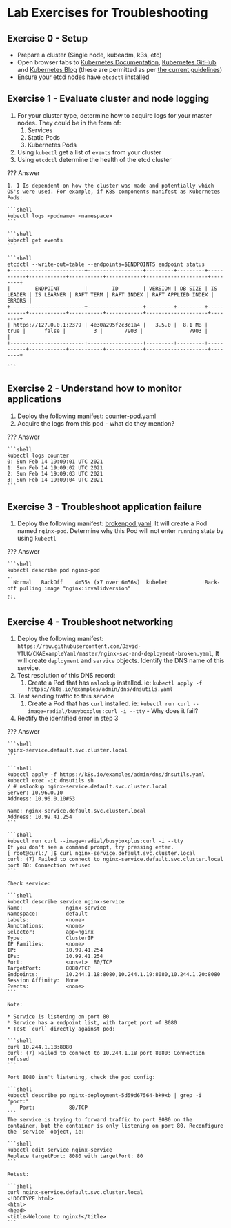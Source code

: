 # Lab Exercises for Troubleshooting

## Exercise 0 - Setup

* Prepare a cluster (Single node, kubeadm, k3s, etc)
* Open browser tabs to [Kubernetes Documentation](https://kubernetes.io/docs/), [Kubernetes GitHub](https://github.com/kubernetes/) and [Kubernetes Blog](https://kubernetes.io/blog/) (these are permitted as per [the current guidelines](https://docs.linuxfoundation.org/tc-docs/certification/certification-resources-allowed#certified-kubernetes-administrator-cka-and-cerified-kubernetes-application-developer-ckad))
* Ensure your etcd nodes have `etcdctl` installed

## Exercise 1 - Evaluate cluster and node logging

1. For your cluster type, determine how to acquire logs for your master nodes. They could be in the form of:
    1. Services
    2. Static Pods
    3. Kubernetes Pods
2. Using `kubectl` get a list of `events` from your cluster
3. Using `etcdctl` determine the health of the etcd cluster

??? Answer

    1. 1 Is dependent on how the cluster was made and potentially which OS's were used. For example, if K8S components manifest as Kubernetes Pods:

    ```shell
    kubectl logs <podname> <namespace>
    ```

    ```shell
    kubectl get events
    ```

    ```shell
    etcdctl --write-out=table --endpoints=$ENDPOINTS endpoint status
    +------------------------+------------------+---------+---------+-----------+------------+-----------+------------+--------------------+--------+
    |        ENDPOINT        |        ID        | VERSION | DB SIZE | IS LEADER | IS LEARNER | RAFT TERM | RAFT INDEX | RAFT APPLIED INDEX | ERRORS |
    +------------------------+------------------+---------+---------+-----------+------------+-----------+------------+--------------------+--------+
    | https://127.0.0.1:2379 | 4e30a295f2c3c1a4 |   3.5.0 |  8.1 MB |      true |      false |         3 |       7903 |               7903 |        |
    +------------------------+------------------+---------+---------+-----------+------------+-----------+------------+--------------------+--------+

    ```

## Exercise 2 - Understand how to monitor applications

1. Deploy the following manifest: [counter-pod.yaml](https://raw.githubusercontent.com/kubernetes/website/master/content/en/examples/debug/counter-pod.yaml)
2. Acquire the logs from this pod - what do they mention?

??? Answer

    ```shell
    kubectl logs counter
    0: Sun Feb 14 19:09:01 UTC 2021
    1: Sun Feb 14 19:09:02 UTC 2021
    2: Sun Feb 14 19:09:03 UTC 2021
    3: Sun Feb 14 19:09:04 UTC 2021
    ```

## Exercise 3 - Troubleshoot application failure

1. Deploy the following manifest: [brokenpod.yaml](https://raw.githubusercontent.com/David-VTUK/CKAExampleYaml/master/brokenpod.yaml). It will create a Pod named `nginx-pod`. Determine why this Pod will not enter `running` state by using `kubectl`

??? Answer

    ```shell
    kubectl describe pod nginx-pod
    ..
      Normal   BackOff    4m55s (x7 over 6m56s)  kubelet            Back-off pulling image "nginx:invalidversion"
    ..
    ```

## Exercise 4 - Troubleshoot networking

1. Deploy the following manifest: `https://raw.githubusercontent.com/David-VTUK/CKAExampleYaml/master/nginx-svc-and-deployment-broken.yaml`, It will create `deployment` and `service` objects. Identify the DNS name of this service.
2. Test resolution of this DNS record:
   1. Create a Pod that has `nslookup` installed. ie: `kubectl apply -f https://k8s.io/examples/admin/dns/dnsutils.yaml`
3. Test sending traffic to this service
   1. Create a Pod that has `curl` installed. ie: `kubectl run curl --image=radial/busyboxplus:curl -i --tty` - Why does it fail?
4. Rectify the identified error in step 3

??? Answer

    ```shell
    nginx-service.default.svc.cluster.local
    ```

    ```shell
    kubectl apply -f https://k8s.io/examples/admin/dns/dnsutils.yaml
    kubectl exec -it dnsutils sh
    / # nslookup nginx-service.default.svc.cluster.local
    Server: 10.96.0.10
    Address: 10.96.0.10#53

    Name: nginx-service.default.svc.cluster.local
    Address: 10.99.41.254
    ```

    ```shell
    kubectl run curl --image=radial/busyboxplus:curl -i --tty
    If you don't see a command prompt, try pressing enter.
    [ root@curl:/ ]$ curl nginx-service.default.svc.cluster.local
    curl: (7) Failed to connect to nginx-service.default.svc.cluster.local port 80: Connection refused
    ```

    Check service:

    ```shell
    kubectl describe service nginx-service
    Name:              nginx-service
    Namespace:         default
    Labels:            <none>
    Annotations:       <none>
    Selector:          app=nginx
    Type:              ClusterIP
    IP Families:       <none>
    IP:                10.99.41.254
    IPs:               10.99.41.254
    Port:              <unset>  80/TCP
    TargetPort:        8080/TCP
    Endpoints:         10.244.1.18:8080,10.244.1.19:8080,10.244.1.20:8080
    Session Affinity:  None
    Events:            <none>
    ```

    Note:

    * Service is listening on port 80
    * Service has a endpoint list, with target port of 8080
    * Test `curl` directly against pod:

    ```shell
    curl 10.244.1.18:8080
    curl: (7) Failed to connect to 10.244.1.18 port 8080: Connection refused
    ```

    Port 8080 isn't listening, check the pod config:

    ```shell
    kubectl describe po nginx-deployment-5d59d67564-bk9xb | grep -i "port:"
        Port:           80/TCP
    ```
    The service is trying to forward traffic to port 8080 on the container, but the container is only listening on port 80. Reconfigure the `service` object, ie:

    ```shell
    kubectl edit service nginx-service
    Replace targetPort: 8080 with targetPort: 80
    ```

    Retest:

    ```shell
    curl nginx-service.default.svc.cluster.local
    <!DOCTYPE html>
    <html>
    <head>
    <title>Welcome to nginx!</title>
    ```
